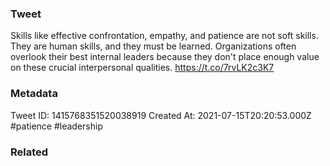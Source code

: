 ### Tweet
Skills like effective confrontation, empathy, and patience are not soft skills. They are human skills, and they must be learned. Organizations often overlook their best internal leaders because they don't place enough value on these crucial interpersonal qualities. https://t.co/7rvLK2c3K7

### Metadata
Tweet ID: 1415768351520038919
Created At: 2021-07-15T20:20:53.000Z
#patience
#leadership

### Related

